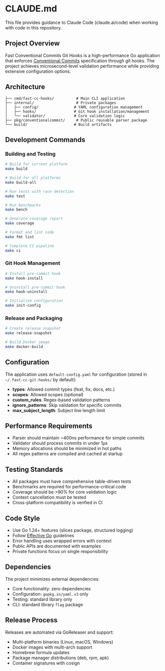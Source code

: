 # CLAUDE.md

This file provides guidance to Claude Code (claude.ai/code) when working with code in this repository.

## Project Overview

Fast Conventional Commits Git Hooks is a high-performance Go application that enforces [Conventional Commits](https://www.conventionalcommits.org/) specification through git hooks. The project achieves microsecond-level validation performance while providing extensive configuration options.

## Architecture

```
├── cmd/fast-cc-hooks/          # Main CLI application
├── internal/                   # Private packages
│   ├── config/                # YAML configuration management
│   ├── hooks/                 # Git hook installation/management
│   └── validator/             # Core validation logic
├── pkg/conventionalcommit/     # Public reusable parser package
└── build/                     # Build artifacts
```

## Development Commands

### Building and Testing
```bash
# Build for current platform
make build

# Build for all platforms
make build-all

# Run tests with race detection
make test

# Run benchmarks
make bench

# Generate coverage report
make coverage

# Format and lint code
make fmt lint

# Complete CI pipeline
make ci
```

### Git Hook Management
```bash
# Install pre-commit hook
make hook-install

# Uninstall pre-commit hook
make hook-uninstall

# Initialize configuration
make init-config
```

### Release and Packaging
```bash
# Create release snapshot
make release-snapshot

# Build Docker image
make docker-build
```

## Configuration

The application uses `default-config.yaml` for configuration (stored in `~/.fast-cc-git-hooks/` by default):
- **types**: Allowed commit types (feat, fix, docs, etc.)
- **scopes**: Allowed scopes (optional)
- **custom_rules**: Regex-based validation patterns
- **ignore_patterns**: Skip validation for specific commits
- **max_subject_length**: Subject line length limit

## Performance Requirements

- Parser should maintain ~400ns performance for simple commits
- Validator should process commits in under 1μs
- Memory allocations should be minimized in hot paths
- All regex patterns are compiled and cached at startup

## Testing Standards

- All packages must have comprehensive table-driven tests
- Benchmarks are required for performance-critical code
- Coverage should be >90% for core validation logic
- Context cancellation must be tested
- Cross-platform compatibility is verified in CI

## Code Style

- Use Go 1.24+ features (slices package, structured logging)
- Follow [Effective Go](https://golang.org/doc/effective_go.html) guidelines  
- Error handling uses wrapped errors with context
- Public APIs are documented with examples
- Private functions focus on single responsibility

## Dependencies

The project minimizes external dependencies:
- Core functionality: zero dependencies
- Configuration: `gopkg.in/yaml.v3` only
- Testing: standard library only
- CLI: standard library `flag` package

## Release Process

Releases are automated via GoReleaser and support:
- Multi-platform binaries (Linux, macOS, Windows)
- Docker images with multi-arch support
- Homebrew formula updates
- Package manager distributions (deb, rpm, apk)
- Container signatures with cosign
